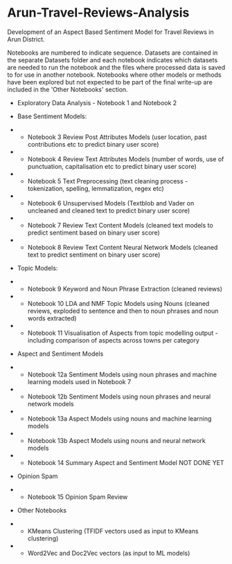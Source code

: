 # Arun-Travel-Reviews-Analysis
Development of an Aspect Based Sentiment Model for Travel Reviews in Arun District.

Notebooks are numbered to indicate sequence. Datasets are contained in the separate Datasets folder and each notebook indicates which datasets are needed to run the notebook and the files where processed data is saved to for use in another notebook. Notebooks where other models or methods have been explored but not expected to be part of the final write-up are included in the 'Other Notebooks' section. 

* Exploratory Data Analysis - Notebook 1 and Notebook 2
* Base Sentiment Models:
*  - Notebook 3 Review Post Attributes Models (user location, past contributions etc to predict binary user score)
*  - Notebook 4 Review Text Attributes Models (number of words, use of punctuation, capitalisation etc to predict binary user score)
*  - Notebook 5 Text Preprocessing (text cleaning process - tokenization, spelling, lemmatization, regex etc)
*  - Notebook 6 Unsupervised Models (Textblob and Vader on uncleaned and cleaned text to predict binary user score)
*  - Notebook 7 Review Text Content Models (cleaned text models to predict sentiment based on binary user score)
*  - Notebook 8 Review Text Content Neural Network Models (cleaned text to predict sentiment on binary user score)
 
* Topic Models:
* - Notebook 9 Keyword and Noun Phrase Extraction (cleaned reviews)
* - Notebook 10 LDA and NMF Topic Models using Nouns (cleaned reviews, exploded to sentence and then to noun phrases and noun words extracted)
* - Notebook 11 Visualisation of Aspects from topic modelling output - including comparison of aspects across towns per category

* Aspect and Sentiment Models
* - Notebook 12a Sentiment Models using noun phrases and machine learning models used in Notebook 7
* - Notebook 12b Sentiment Models using noun phrases and neural network models
* - Notebook 13a Aspect Models using nouns and machine learning models
* - Notebook 13b Aspect Models using nouns and neural network models 
* - Notebook 14 Summary Aspect and Sentiment Model NOT DONE YET

* Opinion Spam
* - Notebook 15 Opinion Spam Review
  
* Other Notebooks
* - KMeans Clustering (TFIDF vectors used as input to KMeans clustering)
* - Word2Vec and Doc2Vec vectors (as input to ML models)

